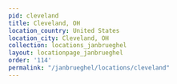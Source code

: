 ```yaml
---
pid: cleveland
title: Cleveland, OH
location_country: United States
location_city: Cleveland, OH
collection: locations_janbrueghel
layout: locationpage_janbrueghel
order: '114'
permalink: "/janbrueghel/locations/cleveland"
---
```

